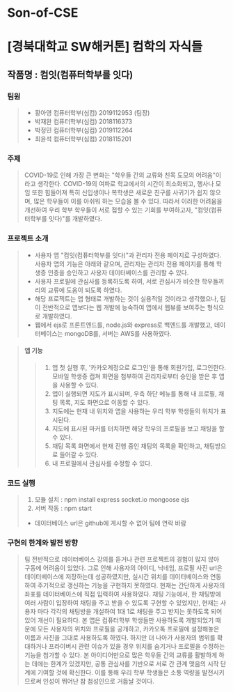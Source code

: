 # Son-of-CSE
# [경북대학교 SW해커톤] 컴학의 자식들
## 작품명 : 컴잇(컴퓨터학부를 잇다) 

### 팀원 
>- 황아영 컴퓨터학부(심컴) 2019112953 (팀장)
>- 박재완 컴퓨터학부(심컴) 2018116373
>- 박정민 컴퓨터학부(심컴) 2019112264
>- 최윤석 컴퓨터학부(심컴) 2018115201

### 주제
>COVID-19로 인해 가장 큰 변화는 "학우들 간의 교류와 친목 도모의 어려움"이라고 생각한다. COVID-19의 여파로 학교에서의 시간이 최소화되고, 행사나 모임 또한 힘들어져 특히 신입생이나 복학생은 새로운 친구를 사귀기가 쉽지 않으며, 많은 학우들이 이를 아쉬워 하는 모습을 볼 수 있다. 따라서 이러한 어려움을 개선하여 우리 학부 학우들이 서로 접할 수 있는 기회를 부여하고자, "컴잇(컴퓨터학부를 잇다)"를 개발하였다.

### 프로젝트 소개
>- 사용자 앱 "컴잇(컴퓨터학부를 잇다)"과 관리자 전용 페이지로 구성하였다. 사용자 앱의 기능은 아래와 같으며, 관리자는 관리자 전용 페이지를 통해 학생증 인증을 승인하고 사용자 데이터베이스를 관리할 수 있다.
>- 사용자 프로필에 관심사를 등록하도록 하여, 서로 관심사가 비슷한 학우들끼리의 교류에 도움이 되도록 하였다.
>- 해당 프로젝트는 앱 형태로 개발하는 것이 실용적일 것이라고 생각했으나, 팀이 전반적으로 앱보다는 웹 개발에 능숙하여 앱에서 웹뷰를 보여주는 형식으로 개발하였다.
>- 웹에서 ejs로 프론트엔드를, node.js와 express로 백엔드를 개발했고, 데이터베이스는 mongoDB를, 서버는 AWS를 사용하였다.

>#### 앱 기능
>>1. 앱 첫 실행 후, '카카오계정으로 로그인'을 통해 회원가입, 로그인한다. 모바일 학생증 캡쳐 화면을 첨부하여 관리자로부터 승인을 받은 후 앱을 사용할 수 있다.
>>2. 앱이 실행되면 지도가 표시되며, 우측 하단 메뉴를 통해 내 프로필, 채팅 목록, 지도 화면으로 이동할 수 있다.
>>3. 지도에는 현재 내 위치와 앱을 사용하는 우리 학부 학생들의 위치가 표시된다.
>>4. 지도에 표시된 마커를 터치하면 해당 학우의 프로필을 보고 채팅을 할 수 있다.
>>5. 채팅 목록 화면에서 현재 진행 중인 채팅의 목록을 확인하고, 채팅방으로 들어갈 수 있다.
>>6. 내 프로필에서 관심사를 수정할 수 있다.

### 코드 실행 
>1. 모듈 설치 : npm install express socket.io mongoose ejs
>2. 서버 작동 : npm start
>* 데이터베이스 url은 github에 게시할 수 없어 팀에 연락 바람

### 구현의 한계와 발전 방향
>팀 전반적으로 데이터베이스 강의를 듣거나 관련 프로젝트의 경험이 많지 않아 구동에 어려움이 있었다. 그로 인해 사용자의 아이디, 닉네임, 프로필 사진 url은 데이터베이스에 저장하는데 성공하였지만, 실시간 위치를 데이터베이스와 연동하여 주기적으로 갱신하는 기능을 구현하지 못하였다. 현재는 간단하게 사용자의 좌표를 데이터베이스에 직접 입력하여 사용하였다.
>채팅 기능에서, 한 채팅방에 여러 사람이 입장하여 채팅을 주고 받을 수 있도록 구현할 수 있었지만, 현재는 사용자 마다 각각의 채팅방을 개설하여 1대 1로 채팅을 주고 받지는 못하도록 되어 있어 개선이 필요하다.
>본 앱은 컴퓨터학부 학생들만 사용하도록 개발되었기 때문에 모든 사용자의 위치와 프로필을 공개하고, 카카오톡 프로필에 설정해놓은 이름과 사진을 그대로 사용하도록 하였다. 하지만 더 나아가 사용자의 범위를 확대하거나 프라이버시 관련 이슈가 있을 경우 위치를 숨기거나 프로필을 수정하는 기능을 첨가할 수 있다.
>본 아이디어만으로 많은 학우들 간의 교류를 활발하게 하는 데에는 한계가 있겠지만, 공통 관심사를 기반으로 서로 간 관계 맺음의 시작 단계에 기여할 것에 확신한다. 이를 통해 우리 학부 학생들은 소통 역량을 발전시키므로써 인성이 뛰어난 참 첨성인으로 거듭날 것이다.

